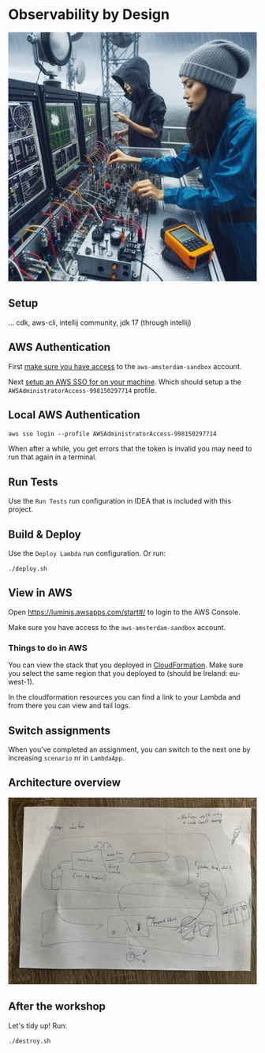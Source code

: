 # Observability by Design

![weather-station.jpg](weather-station.jpg)

## Setup

... cdk, aws-cli, intellij community, jdk 17 (through intellij)

## AWS Authentication

First [make sure you have access](https://luminiseu.atlassian.net/wiki/spaces/LUMINF/pages/12025923/AWS+Sandbox+accounts) to the `aws-amsterdam-sandbox` account.

Next [setup an AWS SSO for on your machine](https://luminiseu.atlassian.net/wiki/spaces/LUMINF/pages/12026255/AWS+SSO+Credentials).
Which should setup a the `AWSAdministratorAccess-998150297714` profile.

## Local AWS Authentication

```shell
aws sso login --profile AWSAdministratorAccess-998150297714
```

When after a while, you get errors that the token is invalid you may need to run that again in a terminal.

## Run Tests

Use the `Run Tests` run configuration in IDEA that is included with this project.

## Build & Deploy

Use the `Deploy Lambda` run configuration. Or run:

```shell
./deploy.sh
```

## View in AWS

Open https://luminis.awsapps.com/start#/ to login to the AWS Console.

Make sure you have access to the `aws-amsterdam-sandbox` account.

### Things to do in AWS

You can view the stack that you deployed in [CloudFormation](https://eu-west-1.console.aws.amazon.com/cloudformation/home?region=eu-west-1#/stacks). Make sure you select the same region that you deployed to (should be Ireland: eu-west-1).

In the cloudformation resources you can find a link to your Lambda and from there you can view and tail logs.

## Switch assignments

When you've completed an assignment, you can switch to the next one by increasing `scenario` nr in `LambdaApp`.

## Architecture overview

![architecture.jpg](architecture.jpg)

## After the workshop

Let's tidy up! Run:

```shell
./destroy.sh
```
